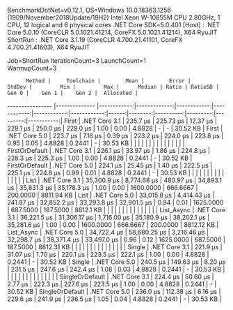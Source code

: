 
BenchmarkDotNet=v0.12.1, OS=Windows 10.0.18363.1256 (1909/November2018Update/19H2)
Intel Xeon W-10855M CPU 2.80GHz, 1 CPU, 12 logical and 6 physical cores
.NET Core SDK=5.0.401
  [Host]   : .NET Core 5.0.10 (CoreCLR 5.0.1021.41214, CoreFX 5.0.1021.41214), X64 RyuJIT
  ShortRun : .NET Core 3.1.19 (CoreCLR 4.700.21.41101, CoreFX 4.700.21.41603), X64 RyuJIT

Job=ShortRun  IterationCount=3  LaunchCount=1  
WarmupCount=3  

          Method |     Toolchain |        Mean |        Error |      StdDev |         Min |         Max |      Median | Ratio | RatioSD |     Gen 0 |    Gen 1 |    Gen 2 |  Allocated |
---------------- |-------------- |------------:|-------------:|------------:|------------:|------------:|------------:|------:|--------:|----------:|---------:|---------:|-----------:|
           First | .NET Core 3.1 |    235.7 μs |    225.73 μs |    12.37 μs |    228.1 μs |    250.0 μs |    229.0 μs |  1.00 |    0.00 |    4.8828 |        - |        - |   30.52 KB |
           First | .NET Core 5.0 |    223.7 μs |      7.16 μs |     0.39 μs |    223.2 μs |    224.0 μs |    223.8 μs |  0.95 |    0.05 |    4.8828 |   0.2441 |        - |   30.53 KB |
                 |               |             |              |             |             |             |             |       |         |           |          |          |            |
  FirstOrDefault | .NET Core 3.1 |    226.1 μs |     33.97 μs |     1.86 μs |    224.8 μs |    228.3 μs |    225.3 μs |  1.00 |    0.00 |    4.8828 |   0.2441 |        - |   30.52 KB |
  FirstOrDefault | .NET Core 5.0 |    224.1 μs |     25.45 μs |     1.40 μs |    222.5 μs |    225.1 μs |    224.8 μs |  0.99 |    0.01 |    4.8828 |   0.2441 |        - |   30.53 KB |
                 |               |             |              |             |             |             |             |       |         |           |          |          |            |
            List | .NET Core 3.1 | 35,300.9 μs |  8,774.68 μs |   480.97 μs | 34,893.1 μs | 35,831.3 μs | 35,178.3 μs |  1.00 |    0.00 | 1600.0000 | 666.6667 | 200.0000 | 8811.94 KB |
            List | .NET Core 5.0 | 33,015.8 μs |  4,414.43 μs |   241.97 μs | 32,852.2 μs | 33,293.8 μs | 32,901.5 μs |  0.94 |    0.01 | 1625.0000 | 687.5000 | 187.5000 |  8812.1 KB |
                 |               |             |              |             |             |             |             |       |         |           |          |          |            |
      List_Async | .NET Core 3.1 | 36,221.5 μs | 31,306.17 μs | 1,716.00 μs | 35,180.9 μs | 38,202.1 μs | 35,281.6 μs |  1.00 |    0.00 | 1600.0000 | 666.6667 | 200.0000 | 8812.12 KB |
      List_Async | .NET Core 5.0 | 34,722.4 μs | 58,680.25 μs | 3,216.46 μs | 32,298.7 μs | 38,371.4 μs | 33,497.0 μs |  0.96 |    0.12 | 1625.0000 | 687.5000 | 187.5000 | 8812.31 KB |
                 |               |             |              |             |             |             |             |       |         |           |          |          |            |
          Single | .NET Core 3.1 |    221.9 μs |     31.07 μs |     1.70 μs |    220.1 μs |    223.5 μs |    222.1 μs |  1.00 |    0.00 |    4.8828 |   0.2441 |        - |   30.52 KB |
          Single | .NET Core 5.0 |    240.5 μs |    149.63 μs |     8.20 μs |    231.5 μs |    247.6 μs |    242.4 μs |  1.08 |    0.03 |    4.8828 |   0.2441 |        - |   30.53 KB |
                 |               |             |              |             |             |             |             |       |         |           |          |          |            |
 SingleOrDefault | .NET Core 3.1 |    224.4 μs |     50.60 μs |     2.77 μs |    222.3 μs |    227.6 μs |    223.5 μs |  1.00 |    0.00 |    4.8828 |   0.2441 |        - |   30.52 KB |
 SingleOrDefault | .NET Core 5.0 |    236.0 μs |    112.38 μs |     6.16 μs |    229.6 μs |    241.9 μs |    236.5 μs |  1.05 |    0.04 |    4.8828 |   0.2441 |        - |   30.53 KB |

